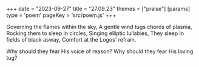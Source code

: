 +++
date = "2023-09-27"
title = "27.09.23"
themes = ["praise"]
[params]
  type = 'poem'
  pageKey = 'src/poem.js'
+++

Governing the flames within the sky,
A gentle wind tugs chords of plasma,
Rocking them to sleep in circles,
Singing elliptic lullabies,
They sleep in fields of black asway,
Comfort at the Logos' refrain.

Why should they fear His voice of reason?
Why should they fear His loving tug?
